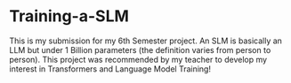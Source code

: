 # Training-a-SLM
This is my submission for my 6th Semester project. An SLM is basically an LLM but under 1 Billion parameters (the definition varies from person to person). This project was recommended by my teacher to develop my interest in Transformers and Language Model Training!
